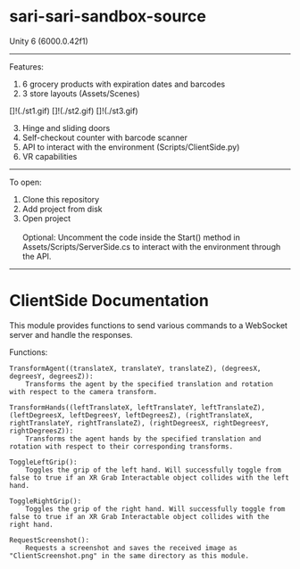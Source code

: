 # sari-sari-sandbox-source
Unity 6 (6000.0.42f1)

-------------
Features:
1. 6 grocery products with expiration dates and barcodes
2. 3 store layouts (Assets/Scenes)

[]!(./st1.gif)
[]!(./st2.gif)
[]!(./st3.gif)

3. Hinge and sliding doors
4. Self-checkout counter with barcode scanner
5. API to interact with the environment (Scripts/ClientSide.py)
6. VR capabilities
-------------
To open:
1. Clone this repository
2. Add project from disk
3. Open project<br /><br />
Optional: Uncomment the code inside the Start() method in Assets/Scripts/ServerSide.cs to interact with the environment through the API.
-------------
# ClientSide Documentation
This module provides functions to send various commands to a WebSocket server and handle the responses.

Functions:
	
	TransformAgent((translateX, translateY, translateZ), (degreesX, degreesY, degreesZ)):
		Transforms the agent by the specified translation and rotation with respect to the camera transform.
	
	TransformHands((leftTranslateX, leftTranslateY, leftTranslateZ), (leftDegreesX, leftDegreesY, leftDegreesZ), (rightTranslateX, rightTranslateY, rightTranslateZ), (rightDegreesX, rightDegreesY, rightDegreesZ)):
		Transforms the agent hands by the specified translation and rotation with respect to their corresponding transforms.
	
	ToggleLeftGrip():
		Toggles the grip of the left hand. Will successfully toggle from false to true if an XR Grab Interactable object collides with the left hand.
	
	ToggleRightGrip():
		Toggles the grip of the right hand. Will successfully toggle from false to true if an XR Grab Interactable object collides with the right hand.
	
	RequestScreenshot():
		Requests a screenshot and saves the received image as "ClientScreenshot.png" in the same directory as this module.
